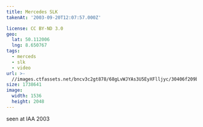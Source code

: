 ```yaml
---
title: Mercedes SLK
takenAt: '2003-09-20T12:07:57.000Z'

license: CC BY-ND 3.0
geo:
  lat: 50.112006
  lng: 8.650767
tags:
  - merceds
  - slk
  - video
url: >-
  //images.ctfassets.net/bncv3c2gt878/68gLvWJYAs3U5EyXFlljyc/30406f209b3c07059ed7b132f7b8a556/mercedes-slk_4318074369_o
size: 1738641
image:
  width: 1536
  height: 2048
---
```


seen at IAA 2003
